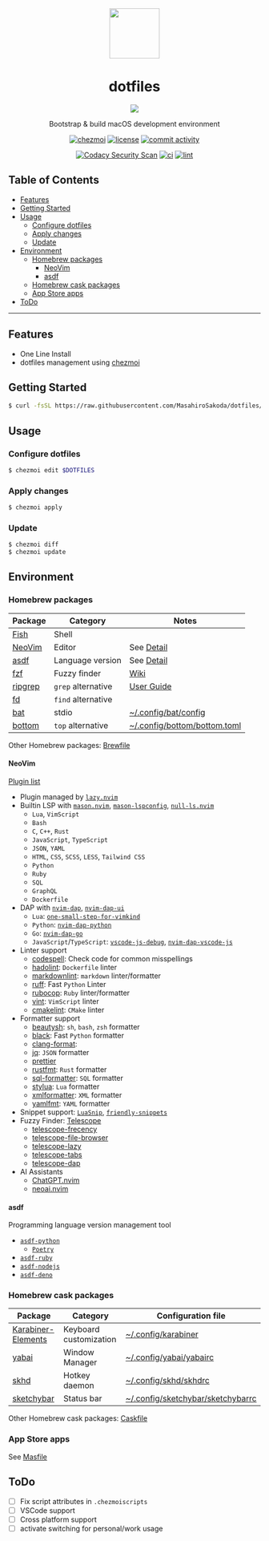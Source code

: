 <div align="center">
  <p>&nbsp;</p>
  <img src="https://raw.githubusercontent.com/jglovier/dotfiles-logo/main/dotfiles-logo-icon.png" height="100px" />

  <h1>dotfiles</h1>
  <img src="https://img.shields.io/badge/macOS-%23.svg?style=flat-square&logo=apple&color=000000&logoColor=white" />
  <p>Bootstrap & build macOS development environment</p>

  [![chezmoi][chezmoi-badge]][chezmoi-website]
  [![license][license-badge]][license-file]
  [![commit activity](https://img.shields.io/github/commit-activity/m/MasahiroSakoda/dotfiles)](https://github.com/MasahiroSakoda/dotfiles/graphs/commit-activity)

  [chezmoi-website]: https://github.com/twpayne/chezmoi
  [chezmoi-badge]: https://img.shields.io/badge/Powered%20by-chezmoi-blue.svg
  [license-badge]: https://img.shields.io/github/license/MasahiroSakoda/dotfiles
  [license-file]: https://github.com/MasahiroSakoda/dotfiles/blob/main/LICENSE

  [![Codacy Security Scan](https://github.com/MasahiroSakoda/dotfiles/actions/workflows/codacy.yml/badge.svg)](https://github.com/MasahiroSakoda/dotfiles/actions/workflows/codacy.yml)
  [![ci](https://github.com/MasahiroSakoda/dotfiles/actions/workflows/ci.yml/badge.svg)](https://github.com/MasahiroSakoda/dotfiles/actions/workflows/ci.yml)
  [![lint](https://github.com/MasahiroSakoda/dotfiles/actions/workflows/lint.yml/badge.svg)](https://github.com/MasahiroSakoda/dotfiles/actions/workflows/lint.yml)
</div>

## Table of Contents
* [Features](#features)
* [Getting Started](#Getting-Started)
* [Usage](#Usage)
  * [Configure dotfiles](#Configure-dotfiles)
  * [Apply changes](#Apply-changes)
  * [Update](#Update)
* [Environment](#Environment)
  * [Homebrew packages](#Homebrew-packages)
    * [NeoVim](#NeoVim)
    * [asdf](#asdf)
  * [Homebrew cask packages](#Homebrew-cask-packages)
  * [App Store apps](#App-Store-apps)
* [ToDo](#ToDo)

---

## Features
* One Line Install
* dotfiles management using [chezmoi](https://github.com/twpayne/chezmoi)

## Getting Started
```bash
$ curl -fsSL https://raw.githubusercontent.com/MasahiroSakoda/dotfiles/main/install.sh | bash
```

## Usage

### Configure dotfiles
```bash
$ chezmoi edit $DOTFILES
```

### Apply changes
```bash
$ chezmoi apply
```

### Update
```bash
$ chezmoi diff
$ chezmoi update
```

## Environment

### Homebrew packages
| Package | Category         | Notes      |
| ------- | ---------------- | ---------- |
| [Fish](https://github.com/fish-shell/fish-shell)    | Shell            |            |
| [NeoVim](https://github.com/neovim/neovim)  | Editor           | See [Detail](#NeoVim) |
| [asdf](https://github.com/asdf-vm/asdf)    | Language version | See [Detail](#asdf) |
| [fzf](https://github.com/junegunn/fzf)     | Fuzzy finder     | [Wiki](https://github.com/junegunn/fzf/wiki)       |
| [ripgrep](https://github.com/BurntSushi/ripgrep) | `grep` alternative | [User Guide](https://github.com/BurntSushi/ripgrep/blob/master/GUIDE.md) |
| [fd](https://github.com/sharkdp/fd)      | `find` alternative |            |
| [bat](https://github.com/sharkdp/bat)     | stdio            | [~/.config/bat/config](https://github.com/MasahiroSakoda/dotfiles/blob/main/home/dot_config/bat/config) |
| [bottom](https://github.com/ClementTsang/bottom)  | `top` alternative  | [~/.config/bottom/bottom.toml](https://github.com/MasahiroSakoda/dotfiles/blob/main/home/dot_config/bottom/bottom.toml) |

Other Homebrew packages: [Brewfile](https://github.com/MasahiroSakoda/dotfiles/blob/main/home/dot_config/homebrew/Brewfile.tmpl)

#### NeoVim
[Plugin list](https://github.com/MasahiroSakoda/dotfiles/blob/main/home/dot_config/nvim/lua/plugins/init.lua)

* Plugin managed by [`lazy.nvim`](https://github.com/folke/lazy.nvim)
* Builtin LSP with [`mason.nvim`](https://github.com/williamboman/mason.nvim), [`mason-lspconfig`](https://github.com/williamboman/mason-lspconfig.nvim), [`null-ls.nvim`](https://github.com/jose-elias-alvarez/null-ls.nvim)
  * `Lua`, `VimScript`
  * `Bash`
  * `C`, `C++`, `Rust`
  * `JavaScript`, `TypeScript`
  * `JSON`, `YAML`
  * `HTML`, `CSS`, `SCSS`, `LESS`, `Tailwind CSS`
  * `Python`
  * `Ruby`
  * `SQL`
  * `GraphQL`
  * `Dockerfile`
* DAP with [`nvim-dap`](https://github.com/mfussenegger/nvim-dap), [`nvim-dap-ui`](https://github.com/rcarriga/nvim-dap-ui)
  * `Lua`: [`one-small-step-for-vimkind`](https://github.com/jbyuki/one-small-step-for-vimkind)
  * `Python`: [`nvim-dap-python`](https://github.com/mfussenegger/nvim-dap-python)
  * `Go`: [`nvim-dap-go`](https://github.com/leoluz/nvim-dap-go)
  * `JavaScript`/`TypeScript`: [`vscode-js-debug`](https://github.com/microsoft/vscode-js-debug), [`nvim-dap-vscode-js`](https://github.com/mxsdev/nvim-dap-vscode-js)
* Linter support
  * [codespell](https://github.com/codespell-project/codespell): Check code for common misspellings
  * [hadolint](https://github.com/hadolint/hadolint): `Dockerfile` linter
  * [markdownlint](https://github.com/igorshubovych/markdownlint-cli): `markdown` linter/formatter
  * [ruff](https://github.com/charliermarsh/ruff/): Fast `Python` Linter
  * [rubocop](https://rubocop.org): `Ruby` linter/formatter
  * [vint](https://github.com/Vimjas/vint): `VimScript` linter
  * [cmakelint](https://github.com/cmake-lint/cmake-lint): `CMake` linter
* Formatter support
  * [beautysh](https://github.com/lovesegfault/beautysh): `sh`, `bash`, `zsh` formatter
  * [black](https://pypi.org/project/black/): Fast `Python` formatter
  * [clang-format](https://pypi.org/project/clang-format/):
  * [jq](https://github.com/stedolan/jq): `JSON` formatter
  * [prettier](https://prettier.io)
  * [rustfmt](https://github.com/rust-lang/rustfmt): `Rust` formatter
  * [sql-formatter](https://sql-formatter-org.github.io/sql-formatter/): `SQL` formatter
  * [stylua](https://github.com/JohnnyMorganz/StyLua): `Lua` formatter
  * [xmlformatter](https://github.com/pamoller/xmlformatter): `XML` formatter
  * [yamlfmt](https://github.com/google/yamlfmt): `YAML` formatter
* Snippet support: [`LuaSnip`](https://github.com/L3MON4D3/LuaSnip), [`friendly-snippets`](https://github.com/rafamadriz/friendly-snippets)
* Fuzzy Finder: [Telescope](https://github.com/nvim-telescope/telescope.nvim)
  * [telescope-frecency](https://github.com/nvim-telescope/telescope-frecency.nvim)
  * [telescope-file-browser](https://github.com/nvim-telescope/telescope-file-browser.nvim)
  * [telescope-lazy](https://github.com/tsakirist/telescope-lazy.nvim)
  * [telescope-tabs](https://github.com/LukasPietzschmann/telescope-tabs)
  * [telescope-dap](https://github.com/nvim-telescope/telescope-dap.nvim)
* AI Assistants
  * [ChatGPT.nvim](https://github.com/jackMort/ChatGPT.nvim)
  * [neoai.nvim](https://github.com/Bryley/neoai.nvim)

#### asdf
Programming language version management tool
* [`asdf-python`](https://github.com/asdf-community/asdf-python)
  * [`Poetry`](https://github.com/python-poetry/poetry)
* [`asdf-ruby`](https://github.com/asdf-vm/asdf-ruby)
* [`asdf-nodejs`](https://github.com/asdf-vm/asdf-nodejs)
* [`asdf-deno`](https://github.com/asdf-community/asdf-deno)

### Homebrew cask packages
| Package            | Category               | Configuration file |
| ------------------ | ---------------------- | ------------------ |
| [Karabiner-Elements](https://github.com/pqrs-org/Karabiner-Elements) | Keyboard customization | [~/.config/karabiner](https://github.com/MasahiroSakoda/dotfiles/blob/main/home/dot_config/private_karabiner) |
| [yabai](https://github.com/koekeishiya/yabai)              | Window Manager         | [~/.config/yabai/yabairc](https://github.com/MasahiroSakoda/dotfiles/blob/main/dot_config/yabai/yabairc) |
| [skhd](https://github.com/koekeishiya/skhd)               | Hotkey daemon          | [~/.config/skhd/skhdrc](https://github.com/MasahiroSakoda/dotfiles/blob/main/dot_config/skhd/skhdrc) |
| [sketchybar](https://github.com/FelixKratz/SketchyBar)         | Status bar             | [~/.config/sketchybar/sketchybarrc](https://github.com/MasahiroSakoda/dotfiles/blob/main/dot_config/sketchybar/sketchybarrc) |

Other Homebrew cask packages: [Caskfile](https://github.com/MasahiroSakoda/dotfiles/blob/main/home/dot_config/homebrew/Caskfile.tmpl)

### App Store apps
See [Masfile](https://github.com/MasahiroSakoda/dotfiles/blob/main/home/dot_config/homebrew/Masfile.tmpl)

## ToDo
* [ ] Fix script attributes in `.chezmoiscripts`
* [ ] VSCode support
* [ ] Cross platform support
* [ ] activate switching for personal/work usage
